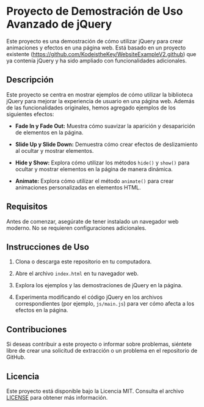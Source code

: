 # Proyecto de Demostración de Uso Avanzado de jQuery

Este proyecto es una demostración de cómo utilizar jQuery para crear animaciones y efectos en una página web. Está basado en un proyecto existente (https://github.com/KodeistheKey/WebsiteExampleV2.github) que ya contenía jQuery y ha sido ampliado con funcionalidades adicionales.

## Descripción

Este proyecto se centra en mostrar ejemplos de cómo utilizar la biblioteca jQuery para mejorar la experiencia de usuario en una página web. Además de las funcionalidades originales, hemos agregado ejemplos de los siguientes efectos:

- **Fade In y Fade Out:** Muestra cómo suavizar la aparición y desaparición de elementos en la página.

- **Slide Up y Slide Down:** Demuestra cómo crear efectos de deslizamiento al ocultar y mostrar elementos.

- **Hide y Show:** Explora cómo utilizar los métodos `hide()` y `show()` para ocultar y mostrar elementos en la página de manera dinámica.

- **Animate:** Explora cómo utilizar el método `animate()` para crear animaciones personalizadas en elementos HTML.

## Requisitos

Antes de comenzar, asegúrate de tener instalado un navegador web moderno. No se requieren configuraciones adicionales.

## Instrucciones de Uso

1. Clona o descarga este repositorio en tu computadora.

2. Abre el archivo `index.html` en tu navegador web.

3. Explora los ejemplos y las demostraciones de jQuery en la página.

4. Experimenta modificando el código jQuery en los archivos correspondientes (por ejemplo, `js/main.js`) para ver cómo afecta a los efectos en la página.

## Contribuciones

Si deseas contribuir a este proyecto o informar sobre problemas, siéntete libre de crear una solicitud de extracción o un problema en el repositorio de GitHub.

## Licencia

Este proyecto está disponible bajo la Licencia MIT. Consulta el archivo [LICENSE](LICENSE) para obtener más información.


